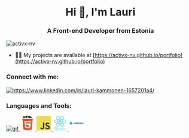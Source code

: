 <h1 align="center">Hi 👋, I'm Lauri</h1>
<h3 align="center">A Front-end Developer from Estonia</h3>

<p align="left"> <img src="https://komarev.com/ghpvc/?username=activx-nv&label=Profile%20views&color=0e75b6&style=flat" alt="activx-nv" /> </p>

- 👨‍💻 My projects are available at [https://activx-nv.github.io/portfolio](https://activx-nv.github.io/portfolio)

<h3 align="left">Connect with me:</h3>
<p align="left">
<a href="https://linkedin.com/in/https://www.linkedin.com/in/lauri-kammonen-1657201a4/" target="blank"><img align="center" src="https://raw.githubusercontent.com/rahuldkjain/github-profile-readme-generator/master/src/images/icons/Social/linked-in-alt.svg" alt="https://www.linkedin.com/in/lauri-kammonen-1657201a4/" height="30" width="40" /></a>
</p>

<h3 align="left">Languages and Tools:</h3>
<p align="left"> <a href="https://git-scm.com/" target="_blank"> <img src="https://www.vectorlogo.zone/logos/git-scm/git-scm-icon.svg" alt="git" width="40" height="40"/> </a> <a href="https://www.w3.org/html/" target="_blank"> <img src="https://raw.githubusercontent.com/devicons/devicon/master/icons/html5/html5-original-wordmark.svg" alt="html5" width="40" height="40"/> </a> <a href="https://developer.mozilla.org/en-US/docs/Web/JavaScript" target="_blank"> <img src="https://raw.githubusercontent.com/devicons/devicon/master/icons/javascript/javascript-original.svg" alt="javascript" width="40" height="40"/> </a> <a href="https://reactjs.org/" target="_blank"> <img src="https://raw.githubusercontent.com/devicons/devicon/master/icons/react/react-original-wordmark.svg" alt="react" width="40" height="40"/> </a> <a href="https://webpack.js.org" target="_blank"> <img src="https://raw.githubusercontent.com/devicons/devicon/d00d0969292a6569d45b06d3f350f463a0107b0d/icons/webpack/webpack-original-wordmark.svg" alt="webpack" width="40" height="40"/> </a> </p>

